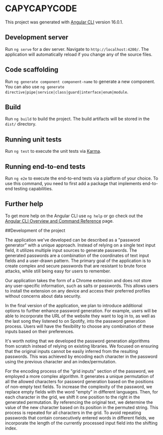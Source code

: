 # CAPYCAPYCODE

This project was generated with [Angular CLI](https://github.com/angular/angular-cli) version 16.0.1.

## Development server

Run `ng serve` for a dev server. Navigate to `http://localhost:4200/`. The application will automatically reload if you change any of the source files.

## Code scaffolding

Run `ng generate component component-name` to generate a new component. You can also use `ng generate directive|pipe|service|class|guard|interface|enum|module`.

## Build

Run `ng build` to build the project. The build artifacts will be stored in the `dist/` directory.

## Running unit tests

Run `ng test` to execute the unit tests via [Karma](https://karma-runner.github.io).

## Running end-to-end tests

Run `ng e2e` to execute the end-to-end tests via a platform of your choice. To use this command, you need to first add a package that implements end-to-end testing capabilities.

## Further help

To get more help on the Angular CLI use `ng help` or go check out the [Angular CLI Overview and Command Reference](https://angular.io/cli) page.

##Development of the project

The application we've developed can be described as a "password generator" with a unique approach. Instead of relying on a single text input field, it utilizes multiple input sources to generate passwords. The generated passwords are a combination of the coordinates of text input fields and a user-drawn pattern. The primary goal of the application is to create complex and secure passwords that are resistant to brute force attacks, while still being easy for users to remember.

Our application takes the form of a Chrome extension and does not store any user-specific information, such as salts or passwords. This allows users to install the extension on any device and access their preferred profiles without concerns about data security.

In the final version of the application, we plan to introduce additional options to further enhance password generation. For example, users will be able to incorporate the URL of the website they want to log in to, as well as the last song they listened to on Spotify, into the password generation process. Users will have the flexibility to choose any combination of these inputs based on their preferences.

It's worth noting that we developed the password generation algorithms from scratch instead of relying on existing libraries. We focused on ensuring that the original inputs cannot be easily inferred from the resulting passwords. This was achieved by encoding each character in the password using the previous character and an index/permutation.

For the encoding process of the "grid inputs" section of the password, we employed a more complex algorithm. It generates a unique permutation of all the allowed characters for password generation based on the positions of non-empty text fields. To increase the complexity of the password, we replace empty fields with the word "empty" in different languages. Then, for each character in the grid, we shift it one position to the right in the generated permutation. By referencing the original text, we determine the value of the new character based on its position in the permuted string. This process is repeated for all characters in the grid. To avoid repeating passwords that contain consecutively entered words in different fields, we incorporate the length of the currently processed input field into the shifting index.
